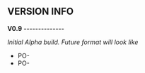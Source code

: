VERSION INFO
------------
    
  **V0.9**
  **--------------**
  
  *Initial Alpha build. Future format will look like*
  - PO-<Card Number> <Card Descriptor>
  - PO-<Card Number> <Card Descriptor>
  